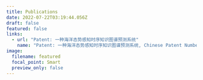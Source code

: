 ```yaml
---
title: Publications
date: 2022-07-22T03:19:44.056Z
draft: false
featured: false
links:
  - url: "Patent: 一种海洋态势感知时序知识图谱预测系统"
    name: "Patent: 一种海洋态势感知时序知识图谱预测系统, Chinese Patent Number:KHP221117675.2YS"
image:
  filename: featured
  focal_point: Smart
  preview_only: false
---
```

